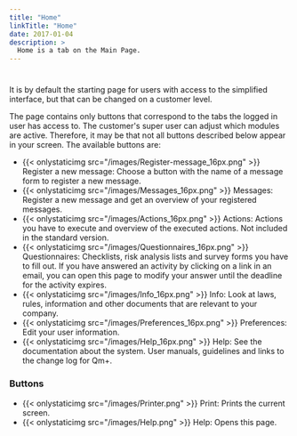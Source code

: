 ```yaml
---
title: "Home"
linkTitle: "Home"
date: 2017-01-04
description: >
  Home is a tab on the Main Page.
---
```

# 
It is by default the starting page for users with access to the simplified interface, but that can be changed on a customer level.

The page contains only buttons that correspond to the tabs the logged in user has access to. The customer's super user can adjust which modules are active. Therefore, it may be that not all buttons described below appear in your screen. The available buttons are:

- {{< onlystaticimg src="/images/Register-message_16px.png" >}} Register a new message: Choose a button with the name of a message form to register a new message.
- {{< onlystaticimg src="/images/Messages_16px.png" >}} Messages: Register a new message and get an overview of your registered messages.
- {{< onlystaticimg src="/images/Actions_16px.png" >}} Actions: Actions you have to execute and overview of the executed actions. Not included in the standard version.
- {{< onlystaticimg src="/images/Questionnaires_16px.png" >}} Questionnaires: Checklists, risk analysis lists and survey forms you have to fill out. If you have answered an activity by clicking on a link in an email, you can open this page to modify your answer until the deadline for the activity expires.
- {{< onlystaticimg src="/images/Info_16px.png" >}} Info: Look at laws, rules, information and other documents that are relevant to your company.
- {{< onlystaticimg src="/images/Preferences_16px.png" >}} Preferences: Edit your user information.
- {{< onlystaticimg src="/images/Help_16px.png" >}} Help: See the documentation about the system. User manuals, guidelines and links to the change log for Qm+.

### Buttons

- {{< onlystaticimg src="/images/Printer.png" >}} Print: Prints the current screen.
- {{< onlystaticimg src="/images/Help.png" >}} Help: Opens this page.
